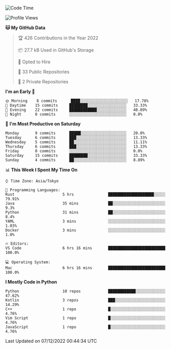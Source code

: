 <!--START_SECTION:waka-->
![Code Time](http://img.shields.io/badge/Code%20Time-513%20hrs%2032%20mins-blue)

![Profile Views](http://img.shields.io/badge/Profile%20Views-6-blue)

**🐱 My GitHub Data** 

> 🏆 426 Contributions in the Year 2022
 > 
> 📦 27.7 kB Used in GitHub's Storage 
 > 
> 💼 Opted to Hire
 > 
> 📜 33 Public Repositories 
 > 
> 🔑 2 Private Repositories  
 > 
**I'm an Early 🐤** 

```text
🌞 Morning    8 commits      ████░░░░░░░░░░░░░░░░░░░░░   17.78% 
🌆 Daytime    15 commits     ████████░░░░░░░░░░░░░░░░░   33.33% 
🌃 Evening    22 commits     ████████████░░░░░░░░░░░░░   48.89% 
🌙 Night      0 commits      ░░░░░░░░░░░░░░░░░░░░░░░░░   0.0%

```
📅 **I'm Most Productive on Saturday** 

```text
Monday       9 commits      █████░░░░░░░░░░░░░░░░░░░░   20.0% 
Tuesday      6 commits      ███░░░░░░░░░░░░░░░░░░░░░░   13.33% 
Wednesday    5 commits      ██░░░░░░░░░░░░░░░░░░░░░░░   11.11% 
Thursday     6 commits      ███░░░░░░░░░░░░░░░░░░░░░░   13.33% 
Friday       0 commits      ░░░░░░░░░░░░░░░░░░░░░░░░░   0.0% 
Saturday     15 commits     ████████░░░░░░░░░░░░░░░░░   33.33% 
Sunday       4 commits      ██░░░░░░░░░░░░░░░░░░░░░░░   8.89%

```


📊 **This Week I Spent My Time On** 

```text
⌚︎ Time Zone: Asia/Tokyo

💬 Programming Languages: 
Rust                     5 hrs               ████████████████████░░░░░   79.91% 
Java                     35 mins             ██░░░░░░░░░░░░░░░░░░░░░░░   9.3% 
Python                   31 mins             ██░░░░░░░░░░░░░░░░░░░░░░░   8.4% 
YAML                     3 mins              ░░░░░░░░░░░░░░░░░░░░░░░░░   1.03% 
Docker                   3 mins              ░░░░░░░░░░░░░░░░░░░░░░░░░   1.0%

🔥 Editors: 
VS Code                  6 hrs 16 mins       █████████████████████████   100.0%

💻 Operating System: 
Mac                      6 hrs 16 mins       █████████████████████████   100.0%

```

**I Mostly Code in Python** 

```text
Python                   10 repos            ████████████░░░░░░░░░░░░░   47.62% 
Kotlin                   3 repos             ███░░░░░░░░░░░░░░░░░░░░░░   14.29% 
C++                      1 repo              █░░░░░░░░░░░░░░░░░░░░░░░░   4.76% 
Vim Script               1 repo              █░░░░░░░░░░░░░░░░░░░░░░░░   4.76% 
JavaScript               1 repo              █░░░░░░░░░░░░░░░░░░░░░░░░   4.76%

```



 Last Updated on 07/12/2022 00:44:34 UTC
<!--END_SECTION:waka-->
